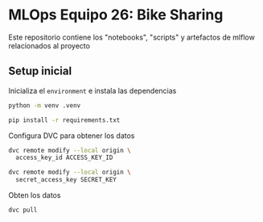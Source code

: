 # MLOps Equipo 26: Bike Sharing


Este repositorio contiene los "notebooks", "scripts" y artefactos de mlflow relacionados al proyecto


## Setup inicial 

Inicializa el `environment` e instala las dependencias

```bash
python -m venv .venv

pip install -r requirements.txt
```

Configura DVC para obtener los datos 

```bash
dvc remote modify --local origin \
  access_key_id ACCESS_KEY_ID

dvc remote modify --local origin \
  secret_access_key SECRET_KEY
```

Obten los datos 

```
dvc pull
```
